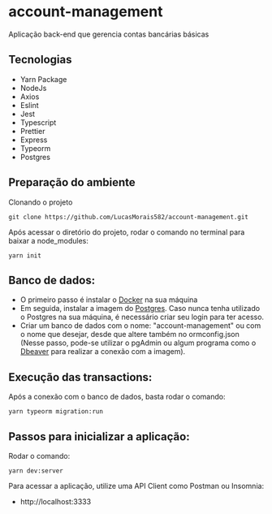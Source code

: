 # account-management

Aplicação back-end que gerencia contas bancárias básicas

## Tecnologias

- Yarn Package
- NodeJs
- Axios
- Eslint
- Jest
- Typescript
- Prettier
- Express
- Typeorm
- Postgres

## Preparação do ambiente

Clonando o projeto
```
git clone https://github.com/LucasMorais582/account-management.git
```
Após acessar o diretório do projeto, rodar o comando no terminal para baixar a node_modules:
```
yarn init
```

## Banco de dados:
- O primeiro passo é instalar o [Docker](https://docs.docker.com/engine/install/) na sua máquina
- Em seguida, instalar a imagem do [Postgres](https://hub.docker.com/_/postgres). Caso nunca tenha utilizado o Postgres na sua máquina, é necessário criar seu login para ter acesso.
- Criar um banco de dados com o nome: "account-management" ou com o nome que desejar, desde que altere também no ormconfig.json (Nesse passo, pode-se utilizar o pgAdmin ou algum programa como o [Dbeaver](https://dbeaver.io/) para realizar a conexão com a imagem).

## Execução das transactions:

Após a conexão com o banco de dados, basta rodar o comando:
```
yarn typeorm migration:run
```

## Passos para inicializar a aplicação:

Rodar o comando:
```
yarn dev:server
```
Para acessar a aplicação, utilize uma API Client como Postman ou Insomnia:
- http://localhost:3333
